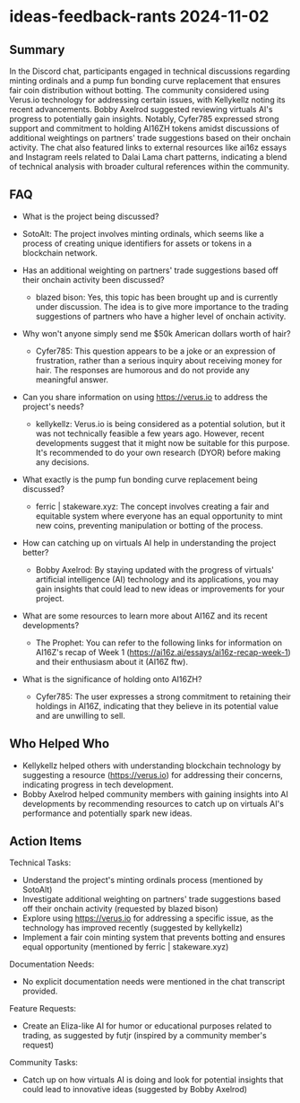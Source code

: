 # ideas-feedback-rants 2024-11-02

## Summary

In the Discord chat, participants engaged in technical discussions regarding minting ordinals and a pump fun bonding curve replacement that ensures fair coin distribution without botting. The community considered using Verus.io technology for addressing certain issues, with Kellykellz noting its recent advancements. Bobby Axelrod suggested reviewing virtuals AI's progress to potentially gain insights. Notably, Cyfer785 expressed strong support and commitment to holding AI16ZH tokens amidst discussions of additional weightings on partners' trade suggestions based on their onchain activity. The chat also featured links to external resources like ai16z essays and Instagram reels related to Dalai Lama chart patterns, indicating a blend of technical analysis with broader cultural references within the community.

## FAQ

- What is the project being discussed?
- SotoAlt: The project involves minting ordinals, which seems like a process of creating unique identifiers for assets or tokens in a blockchain network.

- Has an additional weighting on partners' trade suggestions based off their onchain activity been discussed?

    - blazed bison: Yes, this topic has been brought up and is currently under discussion. The idea is to give more importance to the trading suggestions of partners who have a higher level of onchain activity.

- Why won't anyone simply send me $50k American dollars worth of hair?

    - Cyfer785: This question appears to be a joke or an expression of frustration, rather than a serious inquiry about receiving money for hair. The responses are humorous and do not provide any meaningful answer.

- Can you share information on using https://verus.io to address the project's needs?

    - kellykellz: Verus.io is being considered as a potential solution, but it was not technically feasible a few years ago. However, recent developments suggest that it might now be suitable for this purpose. It's recommended to do your own research (DYOR) before making any decisions.

- What exactly is the pump fun bonding curve replacement being discussed?

    - ferric | stakeware.xyz: The concept involves creating a fair and equitable system where everyone has an equal opportunity to mint new coins, preventing manipulation or botting of the process.

- How can catching up on virtuals AI help in understanding the project better?

    - Bobby Axelrod: By staying updated with the progress of virtuals' artificial intelligence (AI) technology and its applications, you may gain insights that could lead to new ideas or improvements for your project.

- What are some resources to learn more about AI16Z and its recent developments?

    - The Prophet: You can refer to the following links for information on AI16Z's recap of Week 1 (https://ai16z.ai/essays/ai16z-recap-week-1) and their enthusiasm about it (AI16Z ftw).

- What is the significance of holding onto AI16ZH?
    - Cyfer785: The user expresses a strong commitment to retaining their holdings in AI16Z, indicating that they believe in its potential value and are unwilling to sell.

## Who Helped Who

- Kellykellz helped others with understanding blockchain technology by suggesting a resource (https://verus.io) for addressing their concerns, indicating progress in tech development.
- Bobby Axelrod helped community members with gaining insights into AI developments by recommending resources to catch up on virtuals AI's performance and potentially spark new ideas.

## Action Items

Technical Tasks:

- Understand the project's minting ordinals process (mentioned by SotoAlt)
- Investigate additional weighting on partners' trade suggestions based off their onchain activity (requested by blazed bison)
- Explore using https://verus.io for addressing a specific issue, as the technology has improved recently (suggested by kellykellz)
- Implement a fair coin minting system that prevents botting and ensures equal opportunity (mentioned by ferric | stakeware.xyz)

Documentation Needs:

- No explicit documentation needs were mentioned in the chat transcript provided.

Feature Requests:

- Create an Eliza-like AI for humor or educational purposes related to trading, as suggested by futjr (inspired by a community member's request)

Community Tasks:

- Catch up on how virtuals AI is doing and look for potential insights that could lead to innovative ideas (suggested by Bobby Axelrod)
